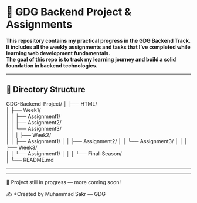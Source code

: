 # 🚀 GDG Backend Project & Assignments

<b>This repository contains my practical progress in the GDG Backend Track.  
It includes all the weekly assignments and tasks that I’ve completed while learning web development fundamentals.  
The goal of this repo is to track my learning journey and build a solid foundation in backend technologies.</b>

---

## 📁 Directory Structure

GDG-Backend-Project/
│
├── HTML/                
│   ├── Week1/            
│   │   ├── Assignment1/   
│   │   ├── Assignment2/  
│   │   └── Assignment3/   
│   │
│   ├── Week2/             
│   │   ├── Assignment1/
│   │   ├── Assignment2/
│   │   └── Assignment3/
│   │
│   ├── Week3/            
│   │   └── Assignment1/
│   │
│   └── Final-Season/     
│
└── README.md             


---

---
📌 Project still in progress — more coming soon!

✍️ *Created by Muhammad Sakr — GDG
